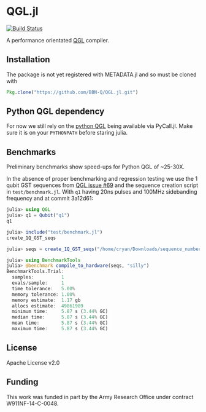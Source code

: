 # QGL.jl

[![Build Status](https://travis-ci.org/BBN-Q/QGL.jl.svg?branch=master)](https://travis-ci.org/BBN-Q/QGL.jl)

A performance orientated [QGL](https://github.com/BBN-Q/QGL) compiler.

## Installation

The package is not yet registered with METADATA.jl and so must be cloned with

```julia
Pkg.clone("https://github.com/BBN-Q/QGL.jl.git")
```

## Python QGL dependency

For now we still rely on the [python QGL]([QGL](https://github.com/BBN-Q/QGL))
being available via PyCall.jl. Make sure it is on your `PYTHONPATH` before
staring julia.

## Benchmarks

Preliminary benchmarks show speed-ups for Python QGL of ~25-30X.

In the absence of proper benchmarking and regression testing we use the 1 qubit
GST sequences from [QGL issue #69](https://github.com/BBN-Q/QGL/issues/69) and
the sequence creation script in `test/benchmark.jl`. With `q1` having 20ns
pulses and 100MHz sidebanding frequency and at commit 3a12d61:

```julia
julia> using QGL
julia> q1 = Qubit("q1")
q1

julia> include("test/benchmark.jl")
create_1Q_GST_seqs

julia> seqs = create_1Q_GST_seqs("/home/cryan/Downloads/sequence_numbers.csv", q1);

julia> using BenchmarkTools
julia> @benchmark compile_to_hardware(seqs, "silly")
BenchmarkTools.Trial:
  samples:          1
  evals/sample:     1
  time tolerance:   5.00%
  memory tolerance: 1.00%
  memory estimate:  1.17 gb
  allocs estimate:  49861989
  minimum time:     5.87 s (3.44% GC)
  median time:      5.87 s (3.44% GC)
  mean time:        5.87 s (3.44% GC)
  maximum time:     5.87 s (3.44% GC)
```

## License

Apache License v2.0

## Funding

This work was funded in part by the Army Research Office under contract W911NF-14-C-0048.
